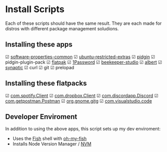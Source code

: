 # Install Scripts
Each of these scripts should have the same result. They are each made for distros with different package management soludions.

## Installing these apps

☑ [software-properties-common](https://packages.ubuntu.com/xenial/software-properties-common)
☑ [ubuntu-restricted-extras](https://help.ubuntu.com/community/RestrictedFormats)
☑ [pidgin](https://www.pidgin.im/install/#linux)
☑ pidgin-plugin-pack
☑ [flatpak](https://www.flatpak.org/setup/)
☑ [1Password](https://support.1password.com/getting-started-linux/#get-1password)
☑ [beekeeper-studio](https://docs.beekeeperstudio.io/installation/#mac-installation)
☑ [albert](https://albertlauncher.github.io/installing/)
☑ [synaptic](https://www.nongnu.org/synaptic/)
☑ curl
☑ git
☑ prelopad

## Installing these flatpacks
☑ [com.spotify.Client](https://flathub.org/apps/details/com.spotify.Client)
☑ [com.dropbox.Client](https://flathub.org/apps/details/com.dropbox.Client)
☑ [com.discordapp.Discord](https://flathub.org/apps/details/com.discordapp.Discord)
☑ [com.getpostman.Postman](https://flathub.org/apps/details/com.getpostman.Postman)
☑ [org.gnome.gitg](https://flathub.org/apps/details/org.gnome.gitg)
☑ [com.visualstudio.code](https://flathub.org/apps/details/com.visualstudio.code)

## Developer Enviroment
In addition to using the above apps, this script sets up my dev enviroment:
 - Uses the [Fish](https://fishshell.com/) shell with [oh-my-fish](https://github.com/oh-my-fish/oh-my-fish)
 - Installs Node Version Manager / [NVM](https://github.com/nvm-sh/nvm)
